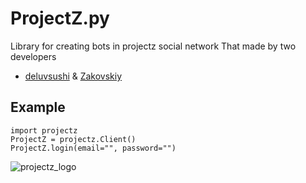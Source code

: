 # ProjectZ.py
Library for creating bots in projectz social network
That made by two developers
- [deluvsushi](https://github.com/deluvsushi) & [Zakovskiy](https://github.com/Zakovskiy)

## Example
```python3
import projectz
ProjectZ = projectz.Client()
ProjectZ.login(email="", password="")
```

![projectz_logo](https://www.projz.com/static/media/screenshot1.86b59f9a.webp)
